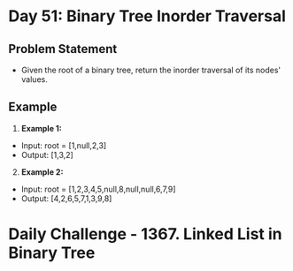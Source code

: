 # Day 51: Binary Tree Inorder Traversal

## Problem Statement

- Given the root of a binary tree, return the inorder traversal of its nodes' values.

## Example

1. **Example 1:**

- Input: root = [1,null,2,3]
- Output: [1,3,2]

2. **Example 2:**

- Input: root = [1,2,3,4,5,null,8,null,null,6,7,9]
- Output: [4,2,6,5,7,1,3,9,8]

# Daily Challenge - 1367. Linked List in Binary Tree
